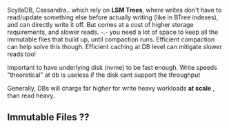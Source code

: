 ScyllaDB, Cassandra.. which rely on **LSM Trees**, where writes don't have to read/update something else before actually writing (like in BTree indexes), and can directly write it off.
But comes at a cost of higher storage requirements, and slower reads. -.- you need a lot of space to keep all the immutable files that build up, until compaction runs. Efficient compaction can help solve this though. Efficient caching at DB level can mitigate slower reads too!

Important to have underlying disk (nvme) to be fast enough. Write speeds "theoretical" at db is useless if the disk cant support the throughput

Generally, DBs will charge far higher for write heavy workloads **at scale** , than read heavy. 
## Immutable Files ??